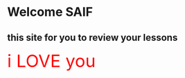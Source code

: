 # Welcome SAIF
## this site for you to review your lessons 
<span style="font-size: 40px; color:red;">i LOVE you </span>



